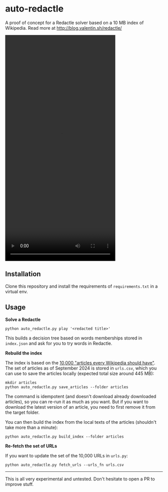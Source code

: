 # auto-redactle

A proof of concept for a Redactle solver based on a 10 MB index of Wikipedia. Read more at http://blog.valentin.sh/redactle/

<video src="https://github.com/user-attachments/assets/aceefc3e-2fb3-490e-93cc-9cd7918a8b6b" width="352" height="720"></video>

## Installation

Clone this repository and install the requirements of `requirements.txt` in a virtual env.

## Usage

**Solve a Redactle**

```
python auto_redactle.py play '<redacted title>'
```

This builds a decision tree based on words memberships stored in `index.json` and ask for you to try words in Redactle.

**Rebuild the index**

The index is based on the [10,000 "articles every Wikipedia should have"](https://meta.wikimedia.org/wiki/List_of_articles_every_Wikipedia_should_have/Expanded). The set of articles as of September 2024 is stored in `urls.csv`, which you can use to save the articles locally (expected total size around 445 MB):

```
mkdir articles
python auto_redactle.py save_articles --folder articles
```

The command is idempotent (and doesn't download already downloaded articles), so you can re-run it as much as you want. But if you want to download the latest version of an article, you need to first remove it from the target folder.

You can then build the index from the local texts of the articles (shouldn't take more than a minute):

```
python auto_redactle.py build_index --folder articles
```

**Re-fetch the set of URLs**

If you want to update the set of the 10,000 URLs in `urls.py`:

```
python auto_redactle.py fetch_urls --urls_fn urls.csv
```

---

This is all very experimental and untested. Don't hesitate to open a PR to improve stuff.
